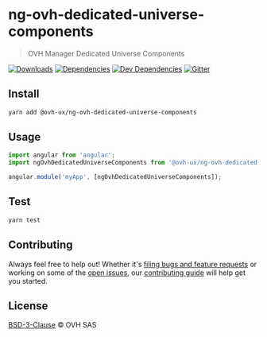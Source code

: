 # ng-ovh-dedicated-universe-components

> OVH Manager Dedicated Universe Components

[![Downloads](https://badgen.net/npm/dt/@ovh-ux/ng-ovh-dedicated-universe-components)](https://npmjs.com/package/@ovh-ux/ng-ovh-dedicated-universe-components) [![Dependencies](https://badgen.net/david/dep/ovh-ux/manager/packages/manager/modules/dedicated-universe-components)](https://npmjs.com/package/@ovh-ux/ng-ovh-dedicated-universe-components?activeTab=dependencies) [![Dev Dependencies](https://badgen.net/david/dev/ovh-ux/manager/packages/manager/modules/dedicated-universe-components)](https://npmjs.com/package/@ovh-ux/ng-ovh-dedicated-universe-components?activeTab=dependencies) [![Gitter](https://badgen.net/badge/gitter/ovh-ux/blue?icon=gitter)](https://gitter.im/ovh/ux)

## Install

```sh
yarn add @ovh-ux/ng-ovh-dedicated-universe-components
```
## Usage

```js
import angular from 'angular';
import ngOvhDedicatedUniverseComponents from '@ovh-ux/ng-ovh-dedicated-universe-components';

angular.module('myApp', [ngOvhDedicatedUniverseComponents]);
```

## Test

```sh
yarn test
```

## Contributing

Always feel free to help out! Whether it's [filing bugs and feature requests](https://github.com/ovh/manager/issues/new) or working on some of the [open issues](https://github.com/ovh/manager/issues), our [contributing guide](https://github.com/ovh/manager/blob/master/CONTRIBUTING.md) will help get you started.

## License

[BSD-3-Clause](LICENSE) © OVH SAS
